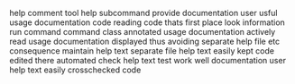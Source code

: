 help comment tool help subcommand provide documentation user usful usage documentation code reading code thats first place look information run command command class annotated usage documentation actively read usage documentation displayed thus avoiding separate help file etc consequence maintain help text separate file help text easily kept code edited there automated check help text test work well documentation user help text easily crosschecked code